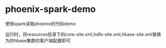 # phoenix-spark-demo
使用spark读取phoenix的代码demo

运行时，将resources目录下的core-site.xml,hdfs-site.xml,hbase-site.xml替换为你hbase集群的客户端配置即可
